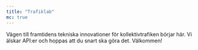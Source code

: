 ```yaml
---
title: "Trafiklab"
mc: true
---
```

Vägen till framtidens tekniska innovationer för kollektivtrafiken börjar här. Vi älskar API:er och hoppas att du snart ska göra det. Välkommen!
